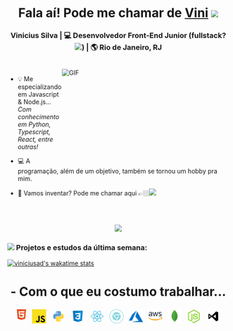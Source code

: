 <div align="center">
  <h1>Fala aí! Pode me chamar de <a href="https://viniciusad.com">Vini</a> <img src="https://media.giphy.com/media/hvRJCLFzcasrR4ia7z/giphy.gif" width="25px"> </h1>
</div>

<div align="center">
  <h3>Vinicius Silva | 💻 Desenvolvedor Front-End Junior (fullstack? <img src="https://media.giphy.com/media/3ov9k0BZQL358k458s/giphy.gif" width="70px">) | 🌎 Rio de Janeiro, RJ</h3>
</div>

<br />
<img align="right" height="200px" width="380px" alt="GIF" src="https://media.giphy.com/media/26tn33aiTi1jkl6H6/giphy.gif" />

 - 💡 Me especializando em Javascript & Node.js... <br>
 <i>Com conhecimento em Python, Typescript, React, entre outras!</i>

 - 💻 A programação, além de um objetivo, também se tornou um hobby pra mim.
 
 - 💬 Vamos inventar? Pode me chamar aqui 👉🏼<a href="https://www.linkedin.com/in/viniciusad/"><img height="25" src="https://image.flaticon.com/icons/png/512/174/174857.png"></a>
<br>
<br>
<p align="center" >
<a href="https://github.com/viniciusad/github-readme-stats"> 
   <img  src="https://github-readme-stats.vercel.app/api?username=viniciusad&&show_icons=true&theme=radical"/>
</a>
</p>

### <img height="25" src="https://media.giphy.com/media/3o7bu8sRnYpTOG1p8k/giphy.gif"> Projetos e estudos da última semana:
[![viniciusad's wakatime stats](https://github-readme-stats.vercel.app/api/wakatime?username=viniciusad)](https://github.com/anuraghazra/github-readme-stats)

<h1 align="center" >
- Com o que eu costumo trabalhar...
</h1>
<p align="center">
  <!-- For more icons please follow  https://github.com/MikeCodesDotNET/ColoredBadges -->
  <img src="https://raw.githubusercontent.com/viniciusad/profile-readme/master/html.png" alt="html" style="vertical-align:top; margin:4px">    
  <img src="https://raw.githubusercontent.com/viniciusad/profile-readme/master/javascript.png" alt="js" style="vertical-align:top; margin:4px">
  <img src="https://raw.githubusercontent.com/viniciusad/profile-readme/master/python.png" alt="python" style="vertical-align:top; margin:4px">
  <img src="https://raw.githubusercontent.com/viniciusad/profile-readme/master/css.png" alt="css" style="vertical-align:top; margin:4px">
  <img src="https://raw.githubusercontent.com/viniciusad/profile-readme/master/react.png" alt="react" style="vertical-align:top; margin:4px">
  <img src="https://raw.githubusercontent.com/viniciusad/profile-readme/master/chrome.png" alt="chrome" style="vertical-align:top; margin:4px">
  <img src="https://raw.githubusercontent.com/viniciusad/profile-readme/master/azure.png" alt="azure" style="vertical-align:top; margin:4px">
  <img src="https://raw.githubusercontent.com/viniciusad/profile-readme/master/aws.png" alt="aws" style="vertical-align:top; margin:4px">
  <img src="https://raw.githubusercontent.com/viniciusad/profile-readme/master/mongodb.png" alt="mongodb" style="vertical-align:top; margin:4px">
  <img src="https://raw.githubusercontent.com/viniciusad/profile-readme/master/node-js.png" alt="nodejs" style="vertical-align:top; margin:4px">
  <img src="https://raw.githubusercontent.com/viniciusad/profile-readme/master/vs-code.png" alt="vscode" style="vertical-align:top; margin:4px">
</p>
